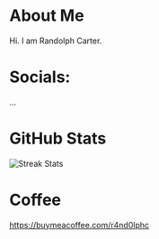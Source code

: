 # About Me
Hi. I am Randolph Carter.

# Socials:
...

# GitHub Stats
![Streak Stats](http://github-readme-streak-stats.herokuapp.com?user=r4nd0lph-c&theme=vue&hide_border=true&date_format=M%20j%5B%2C%20Y%5D&currStreakNum=24292F&sideNums=24292F)

# Coffee
https://buymeacoffee.com/r4nd0lphc
